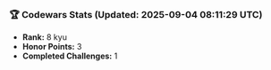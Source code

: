 ### 🏆 Codewars Stats (Updated: 2025-09-04 08:11:29 UTC)

- **Rank:** 8 kyu
- **Honor Points:** 3
- **Completed Challenges:** 1
